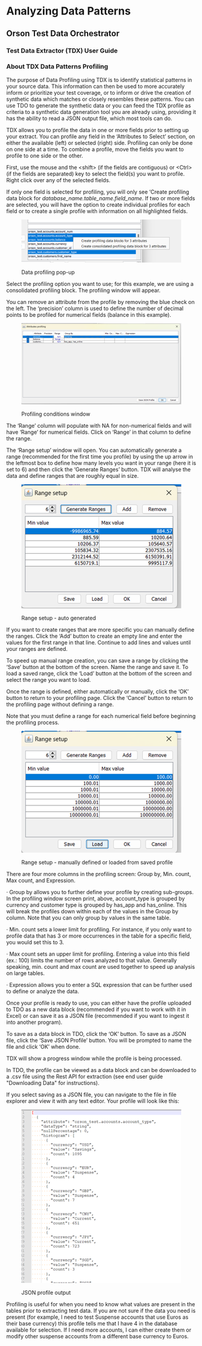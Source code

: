 # Analyzing Data Patterns

## Orson Test Data Orchestrator

### Test Data Extractor (TDX) User Guide

### About TDX Data Patterns Profiling

The purpose of Data Profiling using TDX is to identify statistical patterns in your source data. This information can then be used to more accurately inform or prioritize your test coverage, or to inform or drive the creation of synthetic data which matches or closely resembles these patterns. You can use TDO to generate the synthetic data or you can feed the TDX profile as criteria to a synthetic data generation tool you are already using, providing it has the ability to read a JSON output file, which most tools can do.

&#x20;

TDX allows you to profile the data in one or more fields prior to setting up your extract.  You can profile any field in the ‘Attributes to Select’ section, on either the available (left) or selected (right) side.  Profiling can only be done on one side at a time.  To combine a profile, move the fields you want to profile to one side or the other.

&#x20;

First, use the mouse and the \<shift> (if the fields are contiguous) or \<Ctrl> (if the fields are separated) key to select the field(s) you want to profile.  Right click over any of the selected fields.&#x20;

If only one field is selected for profiling, you will only see ‘Create profiling data block for _database\_name.table\_name.field\_name_.  If two or more fields are selected, you will have the option to create individual profiles for each field or to create a single profile with information on all highlighted fields.

&#x20;

<figure><img src="../../../../.gitbook/assets/image (405).png" alt=""><figcaption><p>Data profiling pop-up</p></figcaption></figure>

&#x20;

Select the profiling option you want to use; for this example, we are using a consolidated profiling block.  The profiling window will appear.

&#x20;

You can remove an attribute from the profile by removing the blue check on the left.  The ‘precision’ column is used to define the number of decimal points to be profiled for numerical fields (balance in this example).

&#x20;

<figure><img src="../../../../.gitbook/assets/image (406).png" alt=""><figcaption><p>Profiling conditions window</p></figcaption></figure>

The ‘Range’ column will populate with NA for non-numerical fields and will have ‘Range’ for numerical fields.  Click on ‘Range’ in that column to define the range.

&#x20;

The ‘Range setup’ window will open.  You can automatically generate a range (recommended for the first time you profile) by using the up arrow in the leftmost box to define how many levels you want in your range (here it is set to 6) and then click the ‘Generate Ranges’ button.  TDX will analyse the data and define ranges that are roughly equal in size.

&#x20;

<figure><img src="../../../../.gitbook/assets/image (407).png" alt=""><figcaption><p>Range setup - auto generated</p></figcaption></figure>

&#x20;

If you want to create ranges that are more specific you can manually define the ranges.  Click the ‘Add’ button to create an empty line and enter the values for the first range in that line.  Continue to add lines and values until your ranges are defined.

&#x20;

To speed up manual range creation, you can save a range by clicking the ‘Save’ button at the bottom of the screen.  Name the range and save it.  To load a saved range, click the ‘Load’ button at the bottom of the screen and select the range you want to load.

&#x20;

Once the range is defined, either automatically or manually, click the ‘OK’ button to return to your profiling page.  Click the ‘Cancel’ button to return to the profiling page without defining a range.

&#x20;

Note that you must define a range for each numerical field before beginning the profiling process.

&#x20;

<figure><img src="../../../../.gitbook/assets/image (408).png" alt=""><figcaption><p>Range setup - manually defined or loaded from saved profile</p></figcaption></figure>

&#x20;

There are four more columns in the profiling screen:  Group by, Min. count, Max count, and Expression.

&#x20;

·       Group by allows you to further define your profile by creating sub-groups.  In the profiling window screen print, above, account\_type is grouped by currency and customer type is grouped by has\_app and has\_online.  This will break the profiles down within each of the values in the Group by column.  Note that you can only group by values in the same table.

·       Min. count sets a lower limit for profiling.  For instance, if you only want to profile data that has 3 or more occurrences in the table for a specific field, you would set this to 3.

·       Max count sets an upper limit for profiling.  Entering a value into this field (ex.: 100) limits the number of rows analyzed to that value.  Generally speaking, min. count and max count are used together to speed up analysis on large tables.

·       Expression allows you to enter a SQL expression that can be further used to define or analyze the data.

&#x20;

Once your profile is ready to use, you can either have the profile uploaded to TDO as a new data block (recommended if you want to work with it in Excel) or can save it as a JSON file (recommended if you want to ingest it into another program).

&#x20;

To save as a data block in TDO, click the ‘OK’ button.  To save as a JSON file, click the ‘Save JSON Profile’ button.  You will be prompted to name the file and click ‘OK’ when done.

&#x20;

TDX will show a progress window while the profile is being processed.

&#x20;

In TDO, the profile can be viewed as a data block and can be downloaded to a .csv file using the Rest API for extraction (see end user guide  "Downloading Data" for instructions).

If you select saving as a JSON file, you can navigate to the file in file explorer and view it with any text editor.  Your profile will look like this:

&#x20;

<figure><img src="../../../../.gitbook/assets/image (409).png" alt=""><figcaption><p>JSON profile output</p></figcaption></figure>

&#x20;

Profiling is useful for when you need to know what values are present in the tables prior to extracting test data.  If you are not sure if the data you need is present (for example, I need to test Suspense accounts that use Euros as their base currency) this profile tells me that I have 4 in the database available for selection.  If I need more accounts, I can either create them or modify other suspense accounts from a different base currency to Euros.
